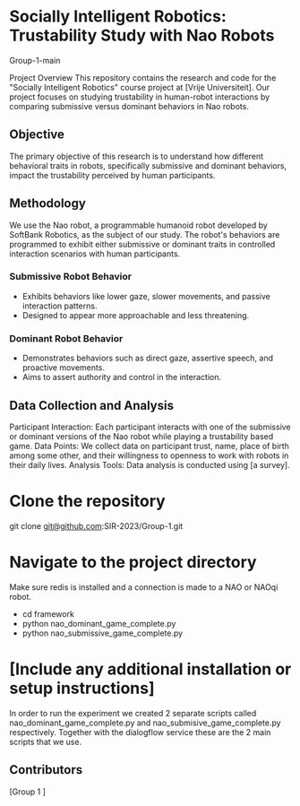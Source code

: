 # Socially Intelligent Robotics: Trustability Study with Nao Robots

Group-1-main

Project Overview
This repository contains the research and code for the "Socially Intelligent Robotics" course project at [Vrije Universiteit]. Our project focuses on studying trustability in human-robot interactions by comparing submissive versus dominant behaviors in Nao robots.

## Objective
The primary objective of this research is to understand how different behavioral traits in robots, specifically submissive and dominant behaviors, impact the trustability perceived by human participants.

## Methodology
We use the Nao robot, a programmable humanoid robot developed by SoftBank Robotics, as the subject of our study. The robot's behaviors are programmed to exhibit either submissive or dominant traits in controlled interaction scenarios with human participants.

### Submissive Robot Behavior
* Exhibits behaviors like lower gaze, slower movements, and passive interaction patterns.
* Designed to appear more approachable and less threatening.
### Dominant Robot Behavior
* Demonstrates behaviors such as direct gaze, assertive speech, and proactive movements.
* Aims to assert authority and control in the interaction.

## Data Collection and Analysis
Participant Interaction: Each participant interacts with one of the submissive or dominant versions of the Nao robot while playing a trustability based game.
Data Points: We collect data on participant trust, name, place of birth among some other, and their willingness to openness to work with robots in their daily lives.
Analysis Tools: Data analysis is conducted using [a survey].


# Clone the repository
git clone git@github.com:SIR-2023/Group-1.git

# Navigate to the project directory
Make sure redis is installed and a connection is made to a NAO or NAOqi robot. 
* cd framework
* python nao_dominant_game_complete.py
* python nao_submissive_game_complete.py

# [Include any additional installation or setup instructions]
In order to run the experiment we created 2 separate scripts called nao_dominant_game_complete.py and nao_submisive_game_complete.py respectively. Together with the dialogflow service these are the 2 main scripts that we use.

## Contributors
[Group 1 ]
